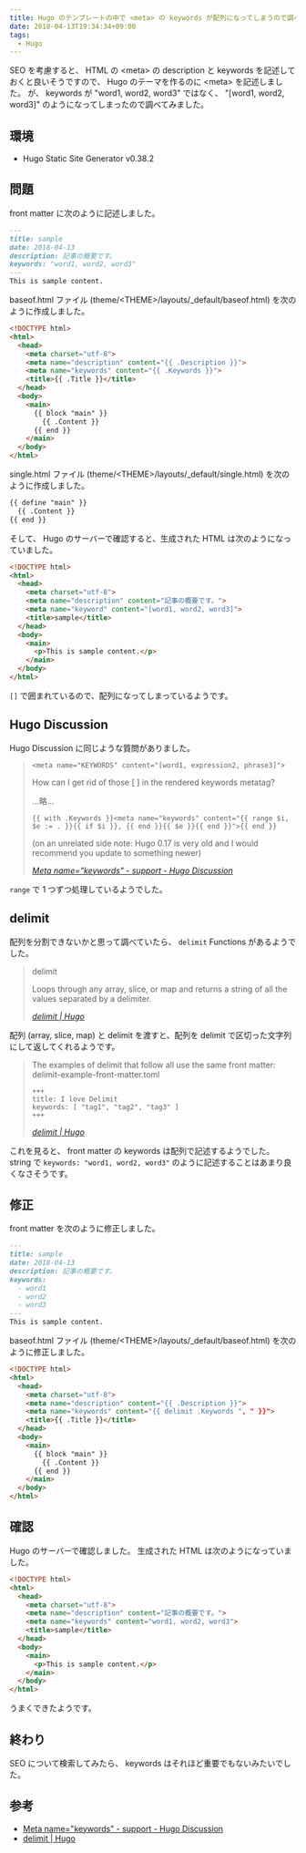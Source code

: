 ```yaml
---
title: Hugo のテンプレートの中で <meta> の keywords が配列になってしまうので調べました
date: 2018-04-13T19:34:34+09:00
tags:
  - Hugo
---
```


SEO を考慮すると、 HTML の \<meta\> の description と keywords を記述しておくと良いそうですので、 Hugo のテーマを作るのに \<meta\> を記述しました。
が、 keywords が "word1, word2, word3" ではなく、 "[word1, word2, word3]" のようになってしまったので調べてみました。

<!--more-->

## 環境

* Hugo Static Site Generator v0.38.2

## 問題

front matter に次のように記述しました。

```markdown
---
title: sample
date: 2018-04-13
description: 記事の概要です。
keywords: "word1, word2, word3"
---
This is sample content.
```

baseof.html ファイル (theme/\<THEME\>/layouts/_default/baseof.html) を次のように作成しました。

```html
<!DOCTYPE html>
<html>
  <head>
    <meta charset="utf-8">
    <meta name="description" content="{{ .Description }}">
    <meta name="keywords" content="{{ .Keywords }}">
    <title>{{ .Title }}</title>
  </head>
  <body>
    <main>
      {{ block "main" }}
        {{ .Content }}
      {{ end }}
    </main>
  </body>
</html>
```

single.html ファイル (theme/\<THEME\>/layouts/_default/single.html) を次のように作成しました。

```html
{{ define "main" }}
  {{ .Content }}
{{ end }}
```

そして、 Hugo のサーバーで確認すると、生成された HTML は次のようになっていました。

```html
<!DOCTYPE html>
<html>
  <head>
    <meta charset="utf-8">
    <meta name="description" content="記事の概要です。">
    <meta name="keyword" content="[word1, word2, word3]">
    <title>sample</title>
  </head>
  <body>
    <main>
      <p>This is sample content.</p>
    </main>
  </body>
</html>
```

`[]` で囲まれているので、配列になってしまっているようです。

## Hugo Discussion

Hugo Discussion に同じような質問がありました。

>     <meta name="KEYWORDS" content="[word1, expression2, phrase3]">
>
> How can I get rid of those [ ] in the rendered keywords metatag?
>
> …略…
>
>     {{ with .Keywords }}<meta name="keywords" content="{{ range $i, $e := . }}{{ if $i }}, {{ end }}{{ $e }}{{ end }}">{{ end }}
>
> (on an unrelated side note: Hugo 0.17 is very old and I would recommend you update to something newer)
>
> <cite>[Meta name="keywords" - support - Hugo Discussion](https://discourse.gohugo.io/t/meta-name-keywords/8901)</cite>

`range` で 1 つずつ処理しているようでした。

## delimit

配列を分割できないかと思って調べていたら、 `delimit` Functions があるようでした。

> delimit
>
> Loops through any array, slice, or map and returns a string of all the values separated by a delimiter.
>
> <cite>[delimit | Hugo](https://gohugo.io/functions/delimit/)</cite>

配列 (array, slice, map) と delimit を渡すと、配列を delimit で区切った文字列にして返してくれるようです。

> The examples of delimit that follow all use the same front matter:
delimit-example-front-matter.toml 
>
>     +++
>     title: I love Delimit
>     keywords: [ "tag1", "tag2", "tag3" ]
>     +++
>
> <cite>[delimit | Hugo](https://gohugo.io/functions/delimit/)</cite>

これを見ると、 front matter の keywords は配列で記述するようでした。
string で `keywords: "word1, word2, word3"` のように記述することはあまり良くなさそうです。

## 修正

front matter を次のように修正しました。

```markdown
---
title: sample
date: 2018-04-13
description: 記事の概要です。
keywords:
  - word1
  - word2
  - word3
---
This is sample content.
```

baseof.html ファイル (theme/\<THEME\>/layouts/_default/baseof.html) を次のように修正しました。

```html
<!DOCTYPE html>
<html>
  <head>
    <meta charset="utf-8">
    <meta name="description" content="{{ .Description }}">
    <meta name="keywords" content="{{ delimit .Keywords ", " }}">
    <title>{{ .Title }}</title>
  </head>
  <body>
    <main>
      {{ block "main" }}
        {{ .Content }}
      {{ end }}
    </main>
  </body>
</html>
```

## 確認

Hugo のサーバーで確認しました。
生成された HTML は次のようになっていました。

```html
<!DOCTYPE html>
<html>
  <head>
    <meta charset="utf-8">
    <meta name="description" content="記事の概要です。">
    <meta name="keywords" content="word1, word2, word3">
    <title>sample</title>
  </head>
  <body>
    <main>
      <p>This is sample content.</p>
    </main>
  </body>
</html>
```

うまくできたようです。

## 終わり

SEO について検索してみたら、 keywords はそれほど重要でもないみたいでした。

## 参考

* [Meta name="keywords" - support - Hugo Discussion](https://discourse.gohugo.io/t/meta-name-keywords/8901)
* [delimit | Hugo](https://gohugo.io/functions/delimit/)
